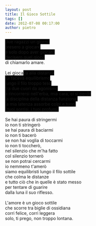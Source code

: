 ```yaml
---
layout: post
title: Il Gioco Sottile
tags: []
date: 2012-07-08 00:17:00
author: pietro
---
```

<span style="background-color: black">Due ragazzi un giorno</span><br/><span style="background-color: black">presero a giocare</span><br/><span style="background-color: black">e solo dopo aver giocato</span><br/><span style="background-color: black">decisero quel gioco</span><br/>di chiamarlo amare.<br/><br/>Lei gioca<span style="background-color: black">va alla distanza</span><br/><span style="background-color: black">lui faceva equilibrismo</span><br/><span style="background-color: black">lungo il filo troppo teso</span><br/><span style="background-color: black">tra due cuori da agonismo</span><br/><span style="background-color: black">a rincorrersi nell'erba, mia cara, ci si perde</span><br/><span style="background-color: black">la disciplina della distanza funziona!</span><br/><span style="background-color: black">la mia latenza assorbe colpi e tuoni</span><br/><span style="background-color: black">i tuoi sorrisi, i tuoi profumi.</span><br/><br/>Se hai paura di stringermi<br/>io non ti stringerò<br/>se hai paura di baciarmi<br/>io non ti bacerò<br/>se non hai voglia di toccarmi<br/>io non ti toccherò,<br/>nel silenzio che m'ha fatto<br/>col silenzio tornerò<br/>se non potrai cercarmi<br/>io nemmeno t'amerò<br/>siamo equilibristi lungo il filo sottile<br/>che colma le distanze<br/>e tutto ciò che in quelle è stato messo<br/>per tentare di guarire<br/>dalla luna il suo riflesso.<br/><br/>L'amore è un gioco sottile<br/>che scorre tra biglie di ossidiana<br/>corri felice, corri leggera<br/>solo, ti prego, non troppo lontana.
